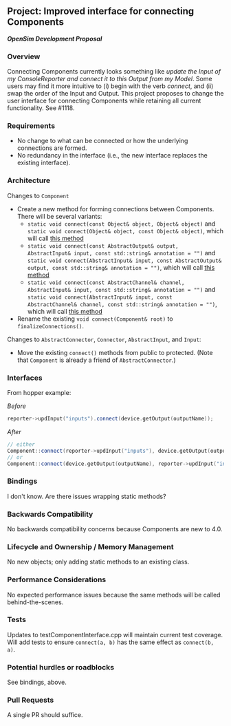## Project: Improved interface for connecting Components
***OpenSim Development Proposal***

### Overview
Connecting Components currently looks something like *update the Input of my ConsoleReporter and connect it to this Output from my Model*.
Some users may find it more intuitive to (i) begin with the verb *connect*, and (ii) swap the order of the Input and Output.
This project proposes to change the user interface for connecting Components while retaining all current functionality.
See #1118.

### Requirements
- No change to what can be connected or how the underlying connections are formed.
- No redundancy in the interface (i.e., the new interface replaces the existing interface).

### Architecture
Changes to `Component`
- Create a new method for forming connections between Components. There will be several variants:
  - `static void connect(const Object& object, Object& object)` and `static void connect(Object& object, const Object& object)`,
    which will call [this method](https://github.com/opensim-org/opensim-core/blob/master/OpenSim/Common/ComponentConnector.h#L278)
  - `static void connect(const AbstractOutput& output, AbstractInput& input, const std::string& annotation = "")` and
    `static void connect(AbstractInput& input, const AbstractOutput& output, const std::string& annotation = "")`,
    which will call [this method](https://github.com/opensim-org/opensim-core/blob/master/OpenSim/Common/ComponentConnector.h#L494)
  - `static void connect(const AbstractChannel& channel, AbstractInput& input, const std::string& annotation = "")` and
    `static void connect(AbstractInput& input, const AbstractChannel& channel, const std::string& annotation = "")`,
    which will call [this method](https://github.com/opensim-org/opensim-core/blob/master/OpenSim/Common/ComponentConnector.h#L497)
- Rename the existing `void connect(Component& root)` to `finalizeConnections()`.

Changes to `AbstractConnector`, `Connector`, `AbstractInput`, and `Input`:
- Move the existing `connect()` methods from public to protected.
  (Note that `Component` is already a friend of `AbstractConnector`.)

### Interfaces
From hopper example:

*Before*
```cpp
reporter->updInput("inputs").connect(device.getOutput(outputName));
```

*After*
```cpp
// either
Component::connect(reporter->updInput("inputs"), device.getOutput(outputName));
// or
Component::connect(device.getOutput(outputName), reporter->updInput("inputs"));
```

### Bindings
I don't know. Are there issues wrapping static methods?

### Backwards Compatibility
No backwards compatibility concerns because Components are new to 4.0.

### Lifecycle and Ownership / Memory Management
No new objects; only adding static methods to an existing class.

### Performance Considerations
No expected performance issues because the same methods will be called behind-the-scenes.

### Tests
Updates to testComponentInterface.cpp will maintain current test coverage.
Will add tests to ensure `connect(a, b)` has the same effect as `connect(b, a)`.

### Potential hurdles or roadblocks
See bindings, above.

### Pull Requests
A single PR should suffice.
